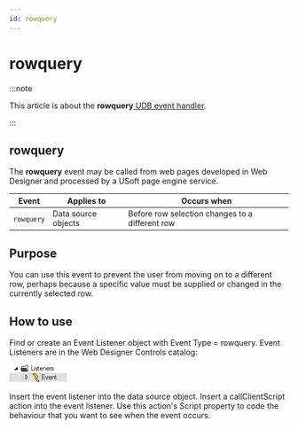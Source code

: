 ```yaml
---
id: rowquery
---
```


# rowquery




:::note

This article is about the **rowquery**[ UDB event handler](/docs/Web_and_app_UIs/UDB_Events).

:::

## **rowquery**

The **rowquery** event may be called from web pages developed in Web Designer and processed by a USoft page engine service.

|**Event**|**Applies to**|**Occurs when**|
|--------|--------|--------|
|`rowquery`|Data source objects|Before row selection changes to a different row|



## Purpose

You can use this event to prevent the user from moving on to a different row, perhaps because a specific value must be supplied or changed in the currently selected row.

## How to use

Find or create an Event Listener object with Event Type = rowquery. Event Listeners are in the Web Designer Controls catalog:

![](./assets/ff8672be-ff07-426e-ba7e-0ecf37444b63.png)

Insert the event listener into the data source object. Insert a callClientScript action into the event listener. Use this action's Script property to code the behaviour that you want to see when the event occurs.